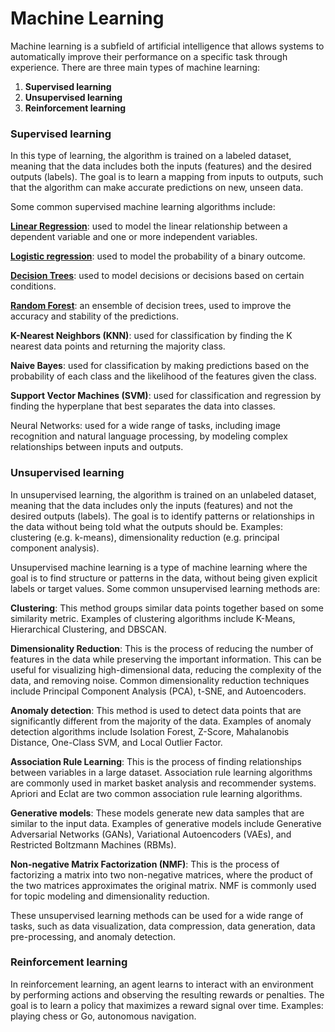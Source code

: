 # Machine Learning
Machine learning is a subfield of artificial intelligence that allows systems to automatically improve their performance on a specific task through experience. There are three main types of machine learning:

1. **Supervised learning**
2. **Unsupervised learning**
3. **Reinforcement learning**

### **Supervised learning** 
In this type of learning, the algorithm is trained on a labeled dataset, meaning that the data includes both the inputs (features) and the desired outputs (labels). The goal is to learn a mapping from inputs to outputs, such that the algorithm can make accurate predictions on new, unseen data. 

Some common supervised machine learning algorithms include:

**[Linear Regression](/LinearRegression.md)**: used to model the linear relationship between a dependent variable and one or more independent variables.

**[Logistic regression](/LogisticRegression.md)**: used to model the probability of a binary outcome.

**[Decision Trees](/DecisionTrees.md)**: used to model decisions or decisions based on certain conditions.

**[Random Forest](/RandomForest.md)**: an ensemble of decision trees, used to improve the accuracy and stability of the predictions.

**K-Nearest Neighbors (KNN)**: used for classification by finding the K nearest data points and returning the majority class.

**Naive Bayes**: used for classification by making predictions based on the probability of each class and the likelihood of the features given the class.

**Support Vector Machines (SVM)**: used for classification and regression by finding the hyperplane that best separates the data into classes.

Neural Networks: used for a wide range of tasks, including image recognition and natural language processing, by modeling complex relationships between inputs and outputs.

### **Unsupervised learning**
In unsupervised learning, the algorithm is trained on an unlabeled dataset, meaning that the data includes only the inputs (features) and not the desired outputs (labels). The goal is to identify patterns or relationships in the data without being told what the outputs should be. Examples: clustering (e.g. k-means), dimensionality reduction (e.g. principal component analysis).

Unsupervised machine learning is a type of machine learning where the goal is to find structure or patterns in the data, without being given explicit labels or target values. Some common unsupervised learning methods are:

**Clustering**: This method groups similar data points together based on some similarity metric. Examples of clustering algorithms include K-Means, Hierarchical Clustering, and DBSCAN.

**Dimensionality Reduction**: This is the process of reducing the number of features in the data while preserving the important information. This can be useful for visualizing high-dimensional data, reducing the complexity of the data, and removing noise. Common dimensionality reduction techniques include Principal Component Analysis (PCA), t-SNE, and Autoencoders.

**Anomaly detection**: This method is used to detect data points that are significantly different from the majority of the data. Examples of anomaly detection algorithms include Isolation Forest, Z-Score, Mahalanobis Distance, One-Class SVM, and Local Outlier Factor.

**Association Rule Learning**: This is the process of finding relationships between variables in a large dataset. Association rule learning algorithms are commonly used in market basket analysis and recommender systems. Apriori and Eclat are two common association rule learning algorithms.

**Generative models**: These models generate new data samples that are similar to the input data. Examples of generative models include Generative Adversarial Networks (GANs), Variational Autoencoders (VAEs), and Restricted Boltzmann Machines (RBMs).

**Non-negative Matrix Factorization (NMF)**: This is the process of factorizing a matrix into two non-negative matrices, where the product of the two matrices approximates the original matrix. NMF is commonly used for topic modeling and dimensionality reduction.

These unsupervised learning methods can be used for a wide range of tasks, such as data visualization, data compression, data generation, data pre-processing, and anomaly detection.


### **Reinforcement learning**
In reinforcement learning, an agent learns to interact with an environment by performing actions and observing the resulting rewards or penalties. The goal is to learn a policy that maximizes a reward signal over time. Examples: playing chess or Go, autonomous navigation.
